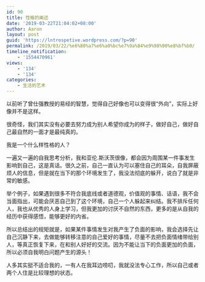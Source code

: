 ```yaml
---
id: 90
title: 性格的阐述
date: '2019-03-22T21:04:02+08:00'
author: Aaron
layout: post
guid: 'https://lntrospetive.wordpress.com/?p=90'
permalink: /2019/03/22/%e6%80%a7%e6%a0%bc%e7%9a%84%e9%98%90%e8%bf%b0/
timeline_notification:
    - '1554470961'
views:
    - '134'
    - '134'
categories:
    - 生活的艺术
---
```


以前听了曾仕强教授的易经的智慧，觉得自己好像也可以变得很“外向”，实际上好像并不是这样。

很奇怪，我们其实没有必要去努力成为别人希望你成为的样子，做好自己，做好自己最自然的一面才是最纯真的。

我是一个什么样性格的人？

一遍又一遍的自我思考分析，我和亚伦.斯沃茨很像，都会因为周围某一件事发生影响到自己，这是真话。很久之前，自己一直认为可以塞住自己的耳朵，自我屏蔽烦人的信息，但是就在当下的那个环境发生了，我没法彻底的躲开，说白了就是非常的敏感。

举个例子，如果遇到很多不符合我底线或者道德观，价值观的事情、话语，我不会当面指出，可能会厌恶自己到了这个环境，自己一个人躲起来纠结。我不排斥任何人，我也从优秀的人身上学习，但我更加的讨厌不自然的东西，更多的是从自我的经历中获得感悟，能够更好的内省。

所以总结出的规矩就是，如果某件事情发生对我产生了负面的影响，我会选择先让自己沉静下来，去做能够转移注意的自己爱好的事情，尽量不去把负面情绪带给别人，等真正恢复下来，在和别人好好的交流。因为不能让当下的负面更加的负面，所以必须自我明白问题产生的源头！

人多其实挺不适合我的，一有人在我耳边唠叨，我就没法专心工作，所以自己或者两个人住是比较理想的状态。